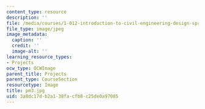 ```yaml
---
content_type: resource
description: ''
file: /media/courses/1-012-introduction-to-civil-engineering-design-spring-2002/3a8dc17db2a138facfb8c25de0a97085_pm3.jpg
file_type: image/jpeg
image_metadata:
  caption: ''
  credit: ''
  image-alt: ''
learning_resource_types:
- Projects
ocw_type: OCWImage
parent_title: Projects
parent_type: CourseSection
resourcetype: Image
title: pm3.jpg
uid: 3a8dc17d-b2a1-38fa-cfb8-c25de0a97085
---
```

